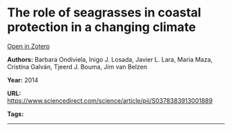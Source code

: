 # The role of seagrasses in coastal protection in a changing climate
[Open in Zotero](zotero://select/items/@OndivielaEtAl_2014)

**Authors:** Barbara Ondiviela, Inigo J. Losada, Javier L. Lara, Maria Maza, Cristina Galván, Tjeerd J. Bouma, Jim van Belzen

**Year:** 2014

**URL:** https://www.sciencedirect.com/science/article/pii/S0378383913001889

**Tags:**

---